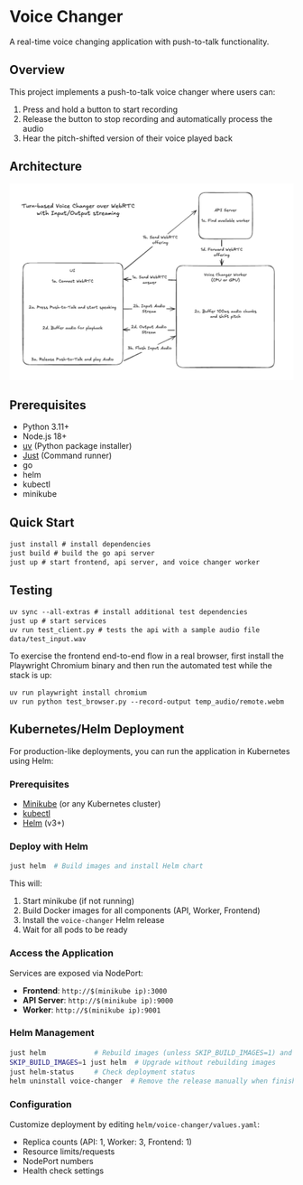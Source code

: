 # Voice Changer

A real-time voice changing application with push-to-talk functionality.

## Overview

This project implements a push-to-talk voice changer where users can:

1. Press and hold a button to start recording
2. Release the button to stop recording and automatically process the audio
3. Hear the pitch-shifted version of their voice played back

## Architecture

![Architecture](assets/arch.png)

## Prerequisites

- Python 3.11+
- Node.js 18+
- [uv](https://github.com/astral-sh/uv) (Python package installer)
- [Just](https://github.com/casey/just) (Command runner)
- go
- helm
- kubectl
- minikube

## Quick Start

```
just install # install dependencies
just build # build the go api server
just up # start frontend, api server, and voice changer worker
```

## Testing

```
uv sync --all-extras # install additional test dependencies
just up # start services
uv run test_client.py # tests the api with a sample audio file data/test_input.wav
```

To exercise the frontend end-to-end flow in a real browser, first install the Playwright
Chromium binary and then run the automated test while the stack is up:

```
uv run playwright install chromium
uv run python test_browser.py --record-output temp_audio/remote.webm
```

## Kubernetes/Helm Deployment

For production-like deployments, you can run the application in Kubernetes using Helm:

### Prerequisites

- [Minikube](https://minikube.sigs.k8s.io/) (or any Kubernetes cluster)
- [kubectl](https://kubernetes.io/docs/tasks/tools/)
- [Helm](https://helm.sh/) (v3+)

### Deploy with Helm

```bash
just helm  # Build images and install Helm chart
```

This will:
1. Start minikube (if not running)
2. Build Docker images for all components (API, Worker, Frontend)
3. Install the `voice-changer` Helm release
4. Wait for all pods to be ready

### Access the Application

Services are exposed via NodePort:
- **Frontend**: `http://$(minikube ip):3000`
- **API Server**: `http://$(minikube ip):9000`
- **Worker**: `http://$(minikube ip):9001`

### Helm Management

```bash
just helm            # Rebuild images (unless SKIP_BUILD_IMAGES=1) and upgrade the release
SKIP_BUILD_IMAGES=1 just helm  # Upgrade without rebuilding images
just helm-status     # Check deployment status
helm uninstall voice-changer  # Remove the release manually when finished
```

### Configuration

Customize deployment by editing `helm/voice-changer/values.yaml`:
- Replica counts (API: 1, Worker: 3, Frontend: 1)
- Resource limits/requests
- NodePort numbers
- Health check settings
